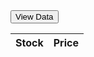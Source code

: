 <html>
<head>
    <title>Stock Data</title>
    <script src="https://code.jquery.com/jquery-3.6.0.min.js"></script>
    <style>
        .sortable {
            cursor: pointer;
        }
        .favorite {
            color: gold;
            cursor: pointer;
        }
    </style>
    <script>
        var favorites = []; // Array to store the favorite stocks
        function refreshTable() {
            var symbols = ["AAPL", "GOOGL", "MSFT", "AMZN", "TSLA"]; // Replace with your desired stock symbols
            var tableRows = [];
            symbols.forEach(function(symbol) {$.ajax({
                    url: "https://quotient.p.rapidapi.com/options/prices",
                    headers: {
                        "X-RapidAPI-Key": "f094bea0c1mshcd62745f861872ep1d1239jsn8736f8b21167",
                        "X-RapidAPI-Host": "quotient.p.rapidapi.com"
                    },
                    data: {
                        symbol: symbol
                    },
                    success: function(response) {
                        console.log(response);
                        var stockName = response[0].symbol;
                        var latestPrice = response[0].price;
                        console.log("Stock: " + stockName + ", Price: " + latestPrice);
                        var tableRow = {
                            symbol: stockName,
                            price: latestPrice,
                            favorite: favorites.includes(stockName)
                        };
                        tableRows.push(tableRow);
                        renderTable(tableRows);
                    },
                    error: function(xhr, status, error) {
                        console.log("Error:", status, error);
                    }
                });
            });
        }
        function renderTable(tableRows) {
            var $tableBody = $("#stock-table tbody");$tableBody.empty();
            for (var i = 0; i < tableRows.length; i++) {
                var row = tableRows[i];
                var favoriteIcon = row.favorite ? '<span class="favorite" onclick="toggleFavorite(' + i + ')">&#9733;</span>' : '<span class="favorite" onclick="toggleFavorite(' + i + ')">&#9734;</span>';
                var tableRow = "<tr>" +
                    "<td>" + row.symbol + favoriteIcon + "</td>" +
                    "<td>" + row.price + "</td>" +
                    "</tr>";$tableBody.append(tableRow);
            }
        }
        function sortTable(columnIndex) {
            var $table = $("#stock-table");
            var rows = $table.find("tbody tr").toArray();
            rows.sort(function(a, b) {
                var aValue = $(a).find("td").eq(columnIndex).text();
                var bValue = $(b).find("td").eq(columnIndex).text();
                if (columnIndex === 0) {
                    return aValue.localeCompare(bValue); // Sort alphabetically for stock column
                } else {
                    return parseFloat(bValue) - parseFloat(aValue); // Sort numerically for other columns
                }
            });$table.find("tbody").empty().append(rows);
        }
        function toggleFavorite(rowIndex) {
            var $table = $("#stock-table");
            var $row = $table.find("tbody tr").eq(rowIndex);
            var stockName = $row.find("td").eq(0).text();
            if (favorites.includes(stockName)) {
                favorites = favorites.filter(function(value) {
                    return value !== stockName;
                });$row.find(".favorite").html("&#9734;");
            } else {
                favorites.push(stockName);$row.find(".favorite").html("&#9733;");
            }
        }
    </script>
</head>
<body>
    <button onclick="refreshTable()">View Data</button>
    <table id="stock-table">
        <thead>
            <tr>
                <th class="sortable" onclick="sortTable(0)">
                    Stock
                </th>
                <th class="sortable" onclick="sortTable(1)">
                    Price
                </th>
            </tr>
        </thead>
        <tbody>
            <!-- The table body will be populated with data fetched from the API -->
        </tbody>
    </table>
</body>
</html>
